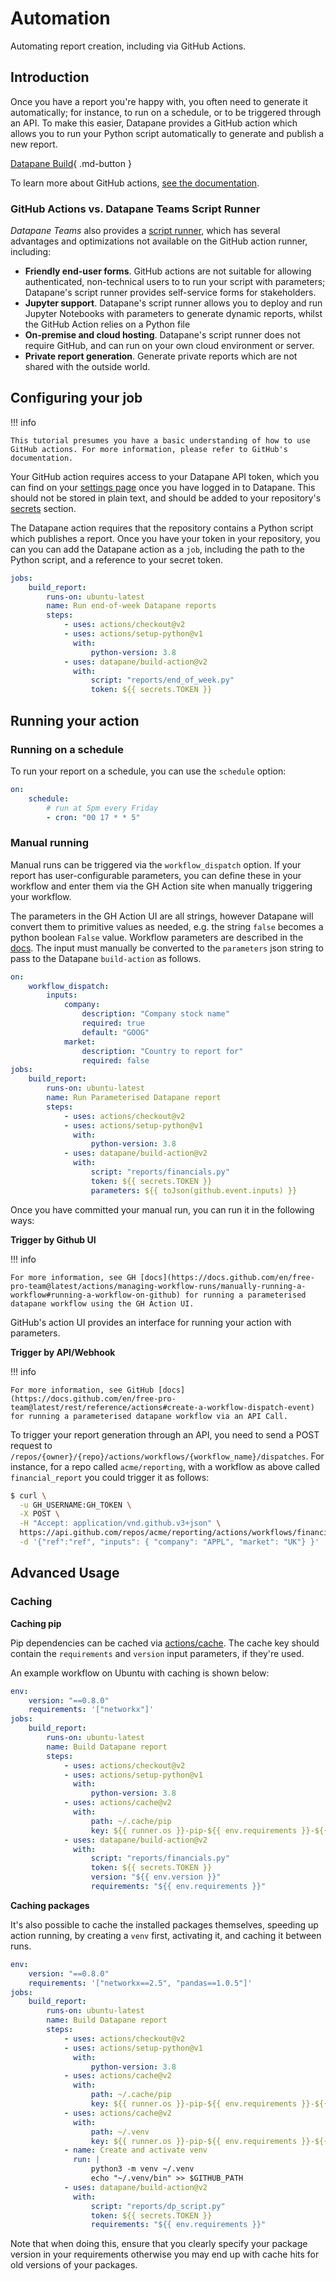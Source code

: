 # Automation

Automating report creation, including via GitHub Actions.

## Introduction

Once you have a report you're happy with, you often need to generate it automatically; for instance, to run on a schedule, or to be triggered through an API. To make this easier, Datapane provides a GitHub action which allows you to run your Python script automatically to generate and publish a new report.

[Datapane Build](https://github.com/marketplace/actions/datapane-build){ .md-button }

To learn more about GitHub actions, [see the documentation](https://docs.github.com/en/free-pro-team@latest/actions).

### GitHub Actions vs. Datapane Teams Script Runner

_Datapane Teams_ also provides a [script runner](/tutorials/apps/), which has several advantages and optimizations not available on the GitHub action runner, including:

-   **Friendly end-user forms**. GitHub actions are not suitable for allowing authenticated, non-technical users to to run your script with parameters; Datapane's script runner provides self-service forms for stakeholders.
-   **Jupyter support**. Datapane's script runner allows you to deploy and run Jupyter Notebooks with parameters to generate dynamic reports, whilst the GitHub Action relies on a Python file
-   **On-premise and cloud hosting**. Datapane's script runner does not require GitHub, and can run on your own cloud environment or server.
-   **Private report generation**. Generate private reports which are not shared with the outside world.

## Configuring your job

!!! info

    This tutorial presumes you have a basic understanding of how to use GitHub actions. For more information, please refer to GitHub's documentation.

Your GitHub action requires access to your Datapane API token, which you can find on your [settings page](https://datapane.com/settings) once you have logged in to Datapane. This should not be stored in plain text, and should be added to your repository's [secrets](https://docs.github.com/en/free-pro-team@latest/actions/reference/encrypted-secrets) section.

The Datapane action requires that the repository contains a Python script which publishes a report. Once you have your token in your repository, you can you can add the Datapane action as a `job`, including the path to the Python script, and a reference to your secret token.

```yaml
jobs:
    build_report:
        runs-on: ubuntu-latest
        name: Run end-of-week Datapane reports
        steps:
            - uses: actions/checkout@v2
            - uses: actions/setup-python@v1
              with:
                  python-version: 3.8
            - uses: datapane/build-action@v2
              with:
                  script: "reports/end_of_week.py"
                  token: ${{ secrets.TOKEN }}
```

## Running your action

### Running on a schedule

To run your report on a schedule, you can use the `schedule` option:

```yaml
on:
    schedule:
        # run at 5pm every Friday
        - cron: "00 17 * * 5"
```

### Manual running

Manual runs can be triggered via the `workflow_dispatch` option. If your report has user-configurable parameters, you can define these in your workflow and enter them via the GH Action site when manually triggering your workflow.

The parameters in the GH Action UI are all strings, however Datapane will convert them to primitive values as needed, e.g. the string `false` becomes a python boolean `False` value. Workflow parameters are described in the [docs](https://docs.github.com/en/free-pro-team@latest/actions/reference/events-that-trigger-workflows#workflow_dispatch). The input must manually be converted to the `parameters` json string to pass to the Datapane `build-action` as follows.

```yaml
on:
    workflow_dispatch:
        inputs:
            company:
                description: "Company stock name"
                required: true
                default: "GOOG"
            market:
                description: "Country to report for"
                required: false
jobs:
    build_report:
        runs-on: ubuntu-latest
        name: Run Parameterised Datapane report
        steps:
            - uses: actions/checkout@v2
            - uses: actions/setup-python@v1
              with:
                  python-version: 3.8
            - uses: datapane/build-action@v2
              with:
                  script: "reports/financials.py"
                  token: ${{ secrets.TOKEN }}
                  parameters: ${{ toJson(github.event.inputs) }}
```

Once you have committed your manual run, you can run it in the following ways:

**Trigger by Github UI**

!!! info

    For more information, see GH [docs](https://docs.github.com/en/free-pro-team@latest/actions/managing-workflow-runs/manually-running-a-workflow#running-a-workflow-on-github) for running a parameterised datapane workflow using the GH Action UI.

GitHub's action UI provides an interface for running your action with parameters.&#x20;

**Trigger by API/Webhook**

!!! info

    For more information, see GitHub [docs](https://docs.github.com/en/free-pro-team@latest/rest/reference/actions#create-a-workflow-dispatch-event) for running a parameterised datapane workflow via an API Call.

To trigger your report generation through an API, you need to send a POST request to `/repos/{owner}/{repo}/actions/workflows/{workflow_name}/dispatches`. For instance, for a repo called `acme/reporting`, with a workflow as above called `financial_report` you could trigger it as follows:

```bash
$ curl \
  -u GH_USERNAME:GH_TOKEN \
  -X POST \
  -H "Accept: application/vnd.github.v3+json" \
  https://api.github.com/repos/acme/reporting/actions/workflows/financial_report/dispatches \
  -d '{"ref":"ref", "inputs": { "company": "APPL", "market": "UK"} }'
```

## Advanced Usage

### Caching

**Caching pip**

Pip dependencies can be cached via [actions/cache](https://docs.github.com/en/free-pro-team@latest/actions/guides/building-and-testing-python#caching-dependencies). The cache key should contain the `requirements` and `version` input parameters, if they're used.

An example workflow on Ubuntu with caching is shown below:

```yaml
env:
    version: "==0.8.0"
    requirements: '["networkx"]'
jobs:
    build_report:
        runs-on: ubuntu-latest
        name: Build Datapane report
        steps:
            - uses: actions/checkout@v2
            - uses: actions/setup-python@v1
              with:
                  python-version: 3.8
            - uses: actions/cache@v2
              with:
                  path: ~/.cache/pip
                  key: ${{ runner.os }}-pip-${{ env.requirements }}-${{ env.version }}
            - uses: datapane/build-action@v2
              with:
                  script: "reports/financials.py"
                  token: ${{ secrets.TOKEN }}
                  version: "${{ env.version }}"
                  requirements: "${{ env.requirements }}"
```

**Caching packages**

It's also possible to cache the installed packages themselves, speeding up action running, by creating a `venv` first, activating it, and caching it between runs.

```yaml
env:
    version: "==0.8.0"
    requirements: '["networkx==2.5", "pandas==1.0.5"]'
jobs:
    build_report:
        runs-on: ubuntu-latest
        name: Build Datapane report
        steps:
            - uses: actions/checkout@v2
            - uses: actions/setup-python@v1
              with:
                  python-version: 3.8
            - uses: actions/cache@v2
              with:
                  path: ~/.cache/pip
                  key: ${{ runner.os }}-pip-${{ env.requirements }}-${{ env.version }}
            - uses: actions/cache@v2
              with:
                  path: ~/.venv
                  key: ${{ runner.os }}-pip-${{ env.requirements }}-${{ env.version }}
            - name: Create and activate venv
              run: |
                  python3 -m venv ~/.venv
                  echo "~/.venv/bin" >> $GITHUB_PATH
            - uses: datapane/build-action@v2
              with:
                  script: "reports/dp_script.py"
                  token: ${{ secrets.TOKEN }}
                  requirements: "${{ env.requirements }}"
```

Note that when doing this, ensure that you clearly specify your package version in your requirements otherwise you may end up with cache hits for old versions of your packages.
